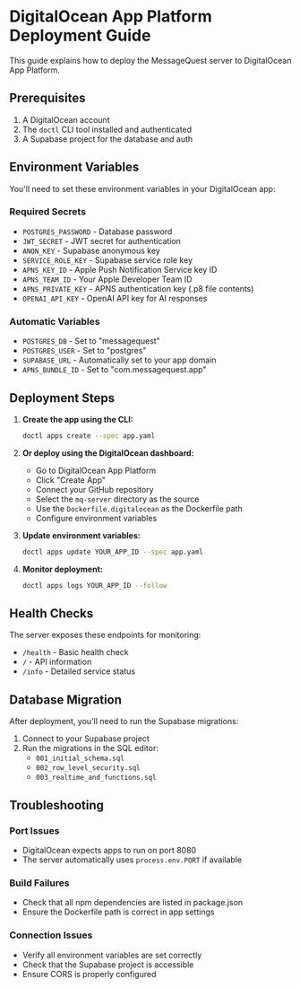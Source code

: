 # DigitalOcean App Platform Deployment Guide

This guide explains how to deploy the MessageQuest server to DigitalOcean App Platform.

## Prerequisites

1. A DigitalOcean account
2. The `doctl` CLI tool installed and authenticated
3. A Supabase project for the database and auth

## Environment Variables

You'll need to set these environment variables in your DigitalOcean app:

### Required Secrets
- `POSTGRES_PASSWORD` - Database password
- `JWT_SECRET` - JWT secret for authentication
- `ANON_KEY` - Supabase anonymous key
- `SERVICE_ROLE_KEY` - Supabase service role key
- `APNS_KEY_ID` - Apple Push Notification Service key ID
- `APNS_TEAM_ID` - Your Apple Developer Team ID
- `APNS_PRIVATE_KEY` - APNS authentication key (.p8 file contents)
- `OPENAI_API_KEY` - OpenAI API key for AI responses

### Automatic Variables
- `POSTGRES_DB` - Set to "messagequest"
- `POSTGRES_USER` - Set to "postgres"
- `SUPABASE_URL` - Automatically set to your app domain
- `APNS_BUNDLE_ID` - Set to "com.messagequest.app"

## Deployment Steps

1. **Create the app using the CLI:**
   ```bash
   doctl apps create --spec app.yaml
   ```

2. **Or deploy using the DigitalOcean dashboard:**
   - Go to DigitalOcean App Platform
   - Click "Create App"
   - Connect your GitHub repository
   - Select the `mq-server` directory as the source
   - Use the `Dockerfile.digitalocean` as the Dockerfile path
   - Configure environment variables

3. **Update environment variables:**
   ```bash
   doctl apps update YOUR_APP_ID --spec app.yaml
   ```

4. **Monitor deployment:**
   ```bash
   doctl apps logs YOUR_APP_ID --follow
   ```

## Health Checks

The server exposes these endpoints for monitoring:
- `/health` - Basic health check
- `/` - API information
- `/info` - Detailed service status

## Database Migration

After deployment, you'll need to run the Supabase migrations:

1. Connect to your Supabase project
2. Run the migrations in the SQL editor:
   - `001_initial_schema.sql`
   - `002_row_level_security.sql`
   - `003_realtime_and_functions.sql`

## Troubleshooting

### Port Issues
- DigitalOcean expects apps to run on port 8080
- The server automatically uses `process.env.PORT` if available

### Build Failures
- Check that all npm dependencies are listed in package.json
- Ensure the Dockerfile path is correct in app settings

### Connection Issues
- Verify all environment variables are set correctly
- Check that the Supabase project is accessible
- Ensure CORS is properly configured